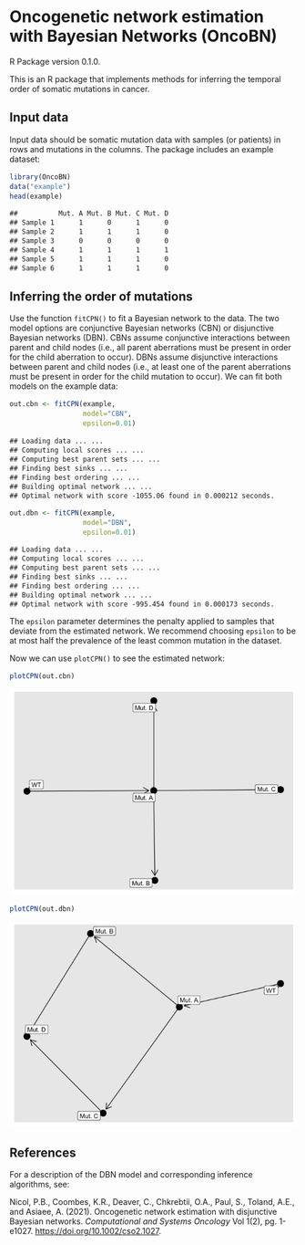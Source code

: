 Oncogenetic network estimation with Bayesian Networks (OncoBN)
================
R Package version 0.1.0.

This is an R package that implements methods for inferring the temporal
order of somatic mutations in cancer.

## Input data

Input data should be somatic mutation data with samples (or patients) in
rows and mutations in the columns. The package includes an example
dataset:

``` r
library(OncoBN)
data("example")
head(example)
```

    ##          Mut. A Mut. B Mut. C Mut. D
    ## Sample 1      1      0      1      0
    ## Sample 2      1      1      1      0
    ## Sample 3      0      0      0      0
    ## Sample 4      1      1      1      1
    ## Sample 5      1      1      1      0
    ## Sample 6      1      1      1      0

## Inferring the order of mutations

Use the function `fitCPN()` to fit a Bayesian network to the data. The
two model options are conjunctive Bayesian networks (CBN) or disjunctive
Bayesian networks (DBN). CBNs assume conjunctive interactions between
parent and child nodes (i.e., all parent aberrations must be present in
order for the child aberration to occur). DBNs assume disjunctive
interactions between parent and child nodes (i.e., at least one of the
parent aberrations must be present in order for the child mutation to
occur). We can fit both models on the example data:

``` r
out.cbn <- fitCPN(example,
                  model="CBN",
                  epsilon=0.01)
```

    ## Loading data ... ... 
    ## Computing local scores ... ... 
    ## Computing best parent sets ... ... 
    ## Finding best sinks ... ...
    ## Finding best ordering ... ... 
    ## Building optimal network ... ... 
    ## Optimal network with score -1055.06 found in 0.000212 seconds.

``` r
out.dbn <- fitCPN(example,
                  model="DBN",
                  epsilon=0.01)
```

    ## Loading data ... ... 
    ## Computing local scores ... ... 
    ## Computing best parent sets ... ... 
    ## Finding best sinks ... ...
    ## Finding best ordering ... ... 
    ## Building optimal network ... ... 
    ## Optimal network with score -995.454 found in 0.000173 seconds.

The `epsilon` parameter determines the penalty applied to samples that
deviate from the estimated network. We recommend choosing `epsilon` to
be at most half the prevalence of the least common mutation in the
dataset.

Now we can use `plotCPN()` to see the estimated network:

``` r
plotCPN(out.cbn)
```

![](README_files/figure-gfm/unnamed-chunk-4-1.png)<!-- -->

``` r
plotCPN(out.dbn)
```

![](README_files/figure-gfm/unnamed-chunk-5-1.png)<!-- -->

## References

For a description of the DBN model and corresponding inference
algorithms, see:

Nicol, P.B., Coombes, K.R., Deaver, C., Chkrebtii, O.A., Paul, S.,
Toland, A.E., and Asiaee, A. (2021). Oncogenetic network estimation with
disjunctive Bayesian networks. *Computational and Systems Oncology* Vol
1(2), pg. 1-e1027. <https://doi.org/10.1002/cso2.1027>.
